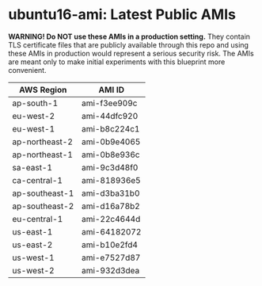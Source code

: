 # ubuntu16-ami: Latest Public AMIs

**WARNING! Do NOT use these AMIs in a production setting.** They contain TLS certificate files that are publicly available through this repo and using these AMIs in production would represent a serious security risk. The AMIs are meant only to make initial experiments with this blueprint more convenient.

| AWS Region | AMI ID |
| ---------- | ------ |
| ap-south-1 | ami-f3ee909c |
| eu-west-2 | ami-44dfc920 |
| eu-west-1 | ami-b8c224c1 |
| ap-northeast-2 | ami-0b9e4065 |
| ap-northeast-1 | ami-0b8e936c |
| sa-east-1 | ami-9c3d48f0 |
| ca-central-1 | ami-818936e5 |
| ap-southeast-1 | ami-d3ba31b0 |
| ap-southeast-2 | ami-d16a78b2 |
| eu-central-1 | ami-22c4644d |
| us-east-1 | ami-64182072 |
| us-east-2 | ami-b10e2fd4 |
| us-west-1 | ami-e7527d87 |
| us-west-2 | ami-932d3dea |
